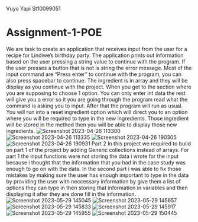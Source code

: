 Vuyo Yapi
St10099051
# Assignment-1-POE
We are task to create an application that receives input from the user for a recipe for Lindiwe’s birthday party. The application prints out information based on the user pressing a string value to continue with the program. If the user presses a button that is not is string the error message. Most of the input command are “Press enter” to continue with the program, you can also press spacebar to continue. The ingredient is in array and they will be display as you continue with the project. When you get to the section where you are supposing to choose 1 option. You can only enter int data the rest will give you a error so it you are going through the program read what the command is asking you to input. After that the program will run as usual. You will run into a reset ingredient option which will direct you to an option where you will be required to type in the new ingredients. Those ingredient will be stored in the method then you will be able to display those new ingredients.
![Screenshot 2023-04-26 113300](https://user-images.githubusercontent.com/103922433/234638790-a2163e2b-543c-4fe1-a361-7c7dd8cf1026.png)
![Screenshot 2023-04-26 113335](https://user-images.githubusercontent.com/103922433/234639793-3c2bd4d1-31f2-46da-90f9-79b3b1950b39.png)
![Screenshot 2023-04-26 190305](https://user-images.githubusercontent.com/103922433/234650625-62345c5a-b958-4880-9950-559530a66aea.png)
![Screenshot 2023-04-26 190931](https://user-images.githubusercontent.com/103922433/234651293-3e604e04-7ab9-4659-8808-27886221b87e.png)
Part 2 In this project we required to build on part 1 of the project by adding Generic collections instead of arrays. For part 1 the input functions were not storing the data i wrote for the input because i thought that the information that you had in the case study was enough to go on with the data. In the second part i was able to fix those mistakes by making sure the user has enough important to type in the data by providing the user with neccessary information by give them a list of options they can type in then storing that information in variables and then displaying it after they are done fill in the information.
![Screenshot 2023-05-29 145045](https://github.com/VuyoYapi/Prog6211-Part1-ST10099051/assets/103922433/6cf05fae-98bb-4740-b8ae-0d21a6994017)
![Screenshot 2023-05-29 145657](https://github.com/VuyoYapi/Prog6211-Part1-ST10099051/assets/103922433/2bc50693-56eb-477e-a67a-455600cd96f9)
![Screenshot 2023-05-29 145833](https://github.com/VuyoYapi/Prog6211-Part1-ST10099051/assets/103922433/e9fcde04-76da-4a2e-bdb6-9fe8e53de6ff)
![Screenshot 2023-05-29 145917](https://github.com/VuyoYapi/Prog6211-Part1-ST10099051/assets/103922433/da37d044-9237-44b3-9c39-8feee925720d)
![Screenshot 2023-05-29 145955](https://github.com/VuyoYapi/Prog6211-Part1-ST10099051/assets/103922433/08ad08f9-0ce3-4ae0-9161-3891a01db36c)
![Screenshot 2023-05-29 150445](https://github.com/VuyoYapi/Prog6211-Part1-ST10099051/assets/103922433/71168dbb-f353-473b-b364-4da94dfc654a)
